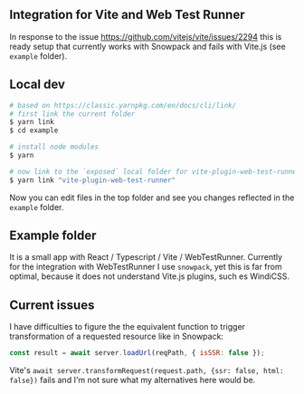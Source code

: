 ## Integration for Vite and Web Test Runner

In response to the issue https://github.com/vitejs/vite/issues/2294 this is ready setup that currently works with Snowpack and fails with Vite.js (see `example` folder).

## Local dev

```bash
# based on https://classic.yarnpkg.com/en/docs/cli/link/
# first link the current folder
$ yarn link
$ cd example

# install node modules
$ yarn

# now link to the `exposed` local folder for vite-plugin-web-test-runner
$ yarn link "vite-plugin-web-test-runner"
```

Now you can edit files in the top folder and see you changes reflected in the `example` folder.

## Example folder

It is a small app with React / Typescript / Vite / WebTestRunner.
Currently for the integration with WebTestRunner I use `snowpack`, yet this is far from optimal, because it does not understand Vite.js plugins, such es WindiCSS.



## Current issues
I have difficulties to figure the the equivalent function to trigger transformation of a requested resource like in Snowpack:

```js
const result = await server.loadUrl(reqPath, { isSSR: false });
```

Vite's `await server.transformRequest(request.path, {ssr: false, html: false})` fails and I'm not sure what my alternatives here would be.
